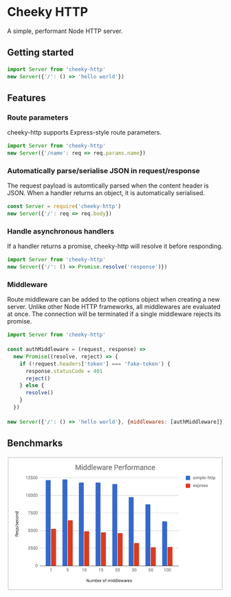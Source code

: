 # Cheeky HTTP

A simple, performant Node HTTP server.

## Getting started

```js
import Server from 'cheeky-http'
new Server({'/': () => 'hello world'})
```

## Features

### Route parameters

cheeky-http supports Express-style route parameters.

```js
import Server from 'cheeky-http'
new Server({'/name': req => req.params.name})
```

### Automatically parse/serialise JSON in request/response

The request payload is automtically parsed when the content header is JSON. When a handler
returns an object, it is automatically serialised.

```js
const Server = require('cheeky-http')
new Server({'/': req => req.body})
```

### Handle asynchronous handlers

If a handler returns a promise, cheeky-http will resolve it before responding.

```js
import Server from 'cheeky-http'
new Server({'/': () => Promise.resolve('response')})
```

### Middleware

Route middleware can be added to the options object when creating a new server.
Unlike other Node HTTP frameworks, all middlewares are evaluated at once. The connection
will be terminated if a single middleware rejects its promise.

```js
import Server from 'cheeky-http'

const authMiddleware = (request, response) =>
  new Promise((resolve, reject) => {
    if (!request.headers['token'] === 'fake-token') {
      response.statusCode = 401
      reject()
    } else {
      resolve()
    }
  })

new Server({'/': () => 'hello world'}, {middlewares: [authMiddleware]})
```

## Benchmarks

![middleware requests per second](https://raw.githubusercontent.com/cdlewis/cheeky-http/master/images/middleware-performance.png)
